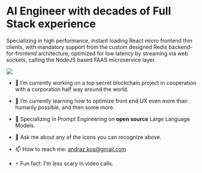 # AI Engineer with decades of Full Stack experience

Specializing in high performance, instant loading React micro frontend thin clients, with mandatory support from the custom designed Redis backend-for-frontend architecture, optimized for low latency by streaming via web sockets, calling the NodeJS based FAAS microservice layer.

  <a href="https://skillicons.dev">
    <img src="https://skillicons.dev/icons?i=react,nodejs,redis,tailwind,aws,azure,figma,css,git,vscode,svg,ai,ps,materialui,emotion,git,nginx,html,kubernetes,grafana,docker,vim,gcp,firebase&perline=12" />
  </a>

- 🔭 I’m currently working on a top secret blockchain project in cooperation with a corporation half way around the world.

- 🌱 I’m currently learning how to optimize front end UX even more than humanly possible, and then some more.

- 👯 Specializing in Prompt Engineering on **open source** Large Language Models.

- 💬 Ask me about any of the icons you can recognize above.
 
- 📫 How to reach me: andraz.kos@gmail.com
  
- ⚡ Fun fact: I'm less scary in video calls.
